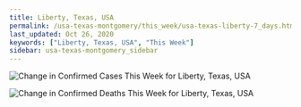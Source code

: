 ```yaml
---
title: Liberty, Texas, USA
permalink: /usa-texas-montgomery/this_week/usa-texas-liberty-7_days.html
last_updated: Oct 26, 2020
keywords: ["Liberty, Texas, USA", "This Week"]
sidebar: usa-texas-montgomery_sidebar
---
```


![Change in Confirmed Cases This Week for Liberty, Texas, USA](/covid_tracker/images/graphs/usa-texas-liberty-delta_confirmed-7_days_graph.png)

![Change in Confirmed Deaths This Week for Liberty, Texas, USA](/covid_tracker/images/graphs/usa-texas-liberty-delta_deaths-7_days_graph.png)
